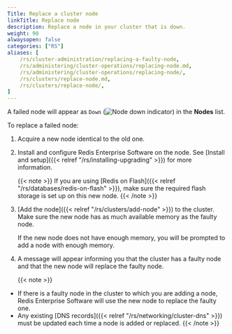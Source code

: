 ```yaml
---
Title: Replace a cluster node
linkTitle: Replace node
description: Replace a node in your cluster that is down. 
weight: 90
alwaysopen: false
categories: ["RS"]
aliases: [
    /rs/cluster-administration/replacing-a-faulty-node,
    /rs/administering/cluster-operations/replacing-node.md,
    /rs/administering/cluster-operations/replacing-node/,
    /rs/clusters/replace-node.md,
    /rs/clusters/replace-node/,
]
---
```

A failed node will appear as `Down` (![Node down indicator](/images/rs/icons/node-down-icon.png)) in the **Nodes** list.

To replace a failed node: 

1. Acquire a new node identical to the old one.

1.  Install and
    configure Redis Enterprise Software on the node. See [Install and setup]({{< relref "/rs/installing-upgrading" >}}) for more information.

    {{< note >}}
If you are using [Redis on Flash]({{< relref "/rs/databases/redis-on-flash" >}}), make sure the required flash storage is set up on this new node.
    {{< /note >}}

1. [Add the node]({{< relref "/rs/clusters/add-node" >}}) to the cluster. Make sure the new node has as much available memory as the faulty
    node.

    If the new node does not have enough memory, you will be prompted to add a node with enough memory.

1. A message will appear informing you that the cluster has a faulty node
    and that the new node will replace the faulty node.

    {{< note >}}
- If there is a faulty node in the cluster to which you are adding a node, Redis Enterprise Software will use the new node to replace the faulty one.
- Any existing [DNS records]({{< relref "/rs/networking/cluster-dns" >}}) must be updated
each time a node is added or replaced.
    {{< /note >}}
